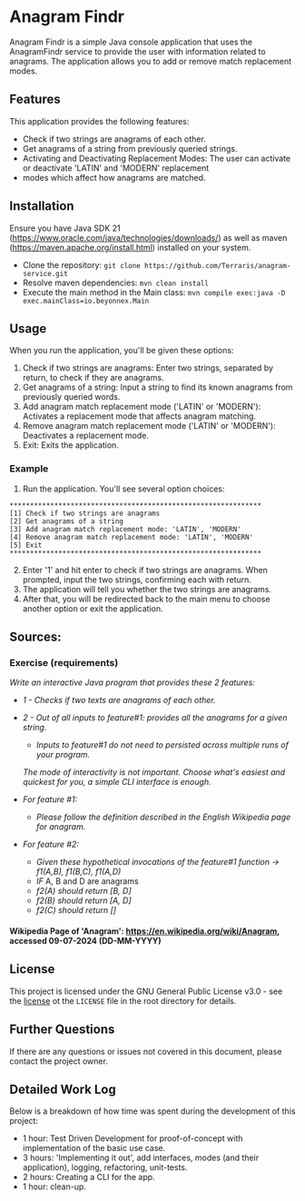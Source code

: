 # Anagram Findr

Anagram Findr is a simple Java console application that uses the AnagramFindr service to provide the user with
information related to anagrams. The application allows you to add or remove match replacement modes.

## Features

This application provides the following features:

- Check if two strings are anagrams of each other.
- Get anagrams of a string from previously queried strings.
- Activating and Deactivating Replacement Modes: The user can activate or deactivate 'LATIN' and 'MODERN' replacement
- modes which affect how anagrams are matched.

## Installation

Ensure you have Java SDK 21 (https://www.oracle.com/java/technologies/downloads/) as well as maven
(https://maven.apache.org/install.html) installed on your system.

- Clone the repository: `git clone https://github.com/Terraris/anagram-service.git`
- Resolve maven dependencies: `mvn clean install`
- Execute the main method in the Main class: `mvn compile exec:java -D exec.mainClass=io.beyonnex.Main`

## Usage

When you run the application, you'll be given these options:

1. Check if two strings are anagrams: Enter two strings, separated by return, to check if they are anagrams.
2. Get anagrams of a string: Input a string to find its known anagrams from previously queried words.
3. Add anagram match replacement mode ('LATIN' or 'MODERN'): Activates a replacement mode that affects anagram matching.
4. Remove anagram match replacement mode ('LATIN' or 'MODERN'): Deactivates a replacement mode.
5. Exit: Exits the application.

### Example

1. Run the application. You'll see several option choices:

  ``` 
  **************************************************************
  [1] Check if two strings are anagrams
  [2] Get anagrams of a string
  [3] Add anagram match replacement mode: 'LATIN', 'MODERN'
  [4] Remove anagram match replacement mode: 'LATIN', 'MODERN'
  [5] Exit
  **************************************************************
  ```

2. Enter '1' and hit enter to check if two strings are anagrams. When prompted, input the two strings, confirming each
   with return.
3. The application will tell you whether the two strings are anagrams.
4. After that, you will be redirected back to the main menu to choose another option or exit the application.

## Sources:

### Exercise (requirements)

*Write an interactive Java program that provides these 2 features:*

- *1 - Checks if two texts are anagrams of each other.*
- *2 - Out of all inputs to feature#1: provides all the anagrams for a given string.*
    - *Inputs to feature#1 do not need to persisted across multiple runs of your program.*

  *The mode of interactivity is not important. Choose what's easiest and quickest for you, a simple CLI interface is
  enough.*
- *For feature #1:*
    - *Please follow the definition described in the English Wikipedia page for anagram.*
- *For feature #2:*
    - *Given these hypothetical invocations of the feature#1 function -> f1(A,B), f1(B,C), f1(A,D)*
    - *IF* A, B and D are anagrams
    - *f2(A) should return [B, D]*
    - *f2(B) should return [A, D]*
    - *f2(C) should return []*

#### Wikipedia Page of 'Anagram': https://en.wikipedia.org/wiki/Anagram, accessed 09-07-2024 (DD-MM-YYYY)

## License

This project is licensed under the GNU General Public License v3.0 - see
the [license](https://www.gnu.org/licenses/gpl-3.0.en.html) ot the `LICENSE` file in the root directory for details.

## Further Questions

If there are any questions or issues not covered in this document, please contact the project owner.

## Detailed Work Log

Below is a breakdown of how time was spent during the development of this project:

- 1 hour: Test Driven Development for proof-of-concept with implementation of the basic use case.
- 3 hours: 'Implementing it out', add interfaces, modes (and their application), logging, refactoring, unit-tests.
- 2 hours: Creating a CLI for the app.
- 1 hour: clean-up.